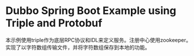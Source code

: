 # Dubbo Spring Boot Example using Triple and Protobuf

本示例使用triple作为底层RPC协议和IDL来定义服务。注册中心使用zookeeper。
实现了以字符数组传输文件，并将字符数组保存到本地的功能。
